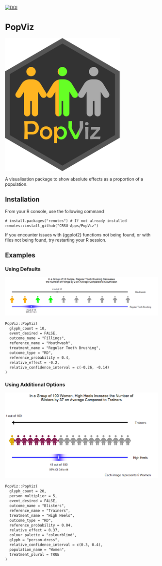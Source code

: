 [![DOI](https://zenodo.org/badge/978636174.svg)](https://doi.org/10.5281/zenodo.15424132)

# PopViz

![PopViz Hex Logo](images/hex.svg)

A visualisation package to show absolute effects as a proportion of a population.

## Installation

From your R console, use the following command

```         
# install.packages("remotes") # If not already installed
remotes::install_github("CRSU-Apps/PopViz")
```

If you encounter issues with {ggplot2} functions not being found, or with files not being found, try restarting your R session.

## Examples

### Using Defaults

![Simple visualisation example](images/example1.png)

```         
PopViz::PopViz(
  glyph_count = 10,
  event_desired = FALSE,
  outcome_name = "Fillings",
  reference_name = "Mouthwash",
  treatment_name = "Regular Tooth Brushing",
  outcome_type = "RD",
  reference_probability = 0.4,
  relative_effect = -0.2,
  relative_confidence_interval = c(-0.26, -0.14)
)
```

### Using Additional Options

![Simple visualisation example](images/example2.png)

```         
PopViz::PopViz(
  glyph_count = 20,
  person_multiplier = 5,
  event_desired = FALSE,
  outcome_name = "Blisters",
  reference_name = "Trainers",
  treatment_name = "High Heels",
  outcome_type = "RD",
  reference_probability = 0.04,
  relative_effect = 0.37,
  colour_palette = "colourblind",
  glyph = "person-dress",
  relative_confidence_interval = c(0.3, 0.4),
  population_name = "Women",
  treatment_plural = TRUE
)
```
